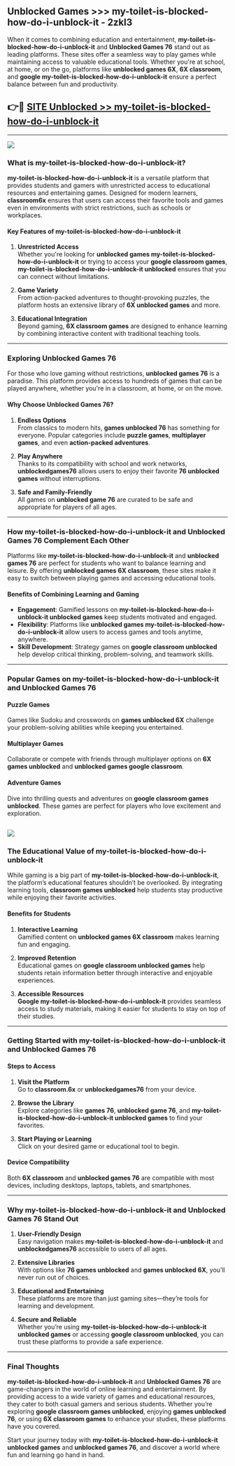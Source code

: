 ## Unblocked Games >>> my-toilet-is-blocked-how-do-i-unblock-it - 2zkl3 

When it comes to combining education and entertainment, **my-toilet-is-blocked-how-do-i-unblock-it** and **Unblocked Games 76** stand out as leading platforms. These sites offer a seamless way to play games while maintaining access to valuable educational tools. Whether you're at school, at home, or on the go, platforms like **unblocked games 6X**, **6X classroom**, and **google my-toilet-is-blocked-how-do-i-unblock-it** ensure a perfect balance between fun and productivity.
## 👉🔴 [SITE Unblocked >> my-toilet-is-blocked-how-do-i-unblock-it](http://premium.freeplayer.one?title=my-toilet-is-blocked-how-do-i-unblock-it&ref=22JU)
---
<a href="http://premium.freeplayer.one?title=my-toilet-is-blocked-how-do-i-unblock-it&ref=22JU/"><img src="https://github.com/user-attachments/assets/438f12ca-57a4-47a3-8ead-c64da593a1e5"/></a>
### What is my-toilet-is-blocked-how-do-i-unblock-it?  

**my-toilet-is-blocked-how-do-i-unblock-it** is a versatile platform that provides students and gamers with unrestricted access to educational resources and entertaining games. Designed for modern learners, **classroom6x** ensures that users can access their favorite tools and games even in environments with strict restrictions, such as schools or workplaces.  

#### Key Features of my-toilet-is-blocked-how-do-i-unblock-it  

1. **Unrestricted Access**  
   Whether you're looking for **unblocked games my-toilet-is-blocked-how-do-i-unblock-it** or trying to access your **google classroom games**, **my-toilet-is-blocked-how-do-i-unblock-it unblocked** ensures that you can connect without limitations.  

2. **Game Variety**  
   From action-packed adventures to thought-provoking puzzles, the platform hosts an extensive library of **6X unblocked games** and more.  

3. **Educational Integration**  
   Beyond gaming, **6X classroom games** are designed to enhance learning by combining interactive content with traditional teaching tools.  



---

### Exploring Unblocked Games 76  

For those who love gaming without restrictions, **unblocked games 76** is a paradise. This platform provides access to hundreds of games that can be played anywhere, whether you're in a classroom, at home, or on the move.  

#### Why Choose Unblocked Games 76?  

1. **Endless Options**  
   From classics to modern hits, **games unblocked 76** has something for everyone. Popular categories include **puzzle games**, **multiplayer games**, and even **action-packed adventures**.  

2. **Play Anywhere**  
   Thanks to its compatibility with school and work networks, **unblockedgames76** allows users to enjoy their favorite **76 unblocked games** without interruptions.  

3. **Safe and Family-Friendly**  
   All games on **unblocked game 76** are curated to be safe and appropriate for players of all ages.  

---

### How my-toilet-is-blocked-how-do-i-unblock-it and Unblocked Games 76 Complement Each Other  

Platforms like **my-toilet-is-blocked-how-do-i-unblock-it** and **unblocked games 76** are perfect for students who want to balance learning and leisure. By offering **unblocked games 6X classroom**, these sites make it easy to switch between playing games and accessing educational tools.  

#### Benefits of Combining Learning and Gaming  

- **Engagement**: Gamified lessons on **my-toilet-is-blocked-how-do-i-unblock-it unblocked games** keep students motivated and engaged.  
- **Flexibility**: Platforms like **unblocked games my-toilet-is-blocked-how-do-i-unblock-it** allow users to access games and tools anytime, anywhere.  
- **Skill Development**: Strategy games on **google classroom unblocked** help develop critical thinking, problem-solving, and teamwork skills.  

---

### Popular Games on my-toilet-is-blocked-how-do-i-unblock-it and Unblocked Games 76  

#### Puzzle Games  

Games like Sudoku and crosswords on **games unblocked 6X** challenge your problem-solving abilities while keeping you entertained.  

#### Multiplayer Games  

Collaborate or compete with friends through multiplayer options on **6X games unblocked** and **unblocked games google classroom**.  

#### Adventure Games  

Dive into thrilling quests and adventures on **google classroom games unblocked**. These games are perfect for players who love excitement and exploration.  

<a href="http://download.freeplayer.one?title=my-toilet-is-blocked-how-do-i-unblock-it&ref=23D/"><img src="https://github.com/user-attachments/assets/fe0c3e91-c8e1-489c-acf0-e2f614c12fb8"/></a>
---

### The Educational Value of my-toilet-is-blocked-how-do-i-unblock-it  

While gaming is a big part of **my-toilet-is-blocked-how-do-i-unblock-it**, the platform’s educational features shouldn’t be overlooked. By integrating learning tools, **classroom games unblocked** help students stay productive while enjoying their favorite activities.  

#### Benefits for Students  

1. **Interactive Learning**  
   Gamified content on **unblocked games 6X classroom** makes learning fun and engaging.  

2. **Improved Retention**  
   Educational games on **google classroom unblocked games** help students retain information better through interactive and enjoyable experiences.  

3. **Accessible Resources**  
   **Google my-toilet-is-blocked-how-do-i-unblock-it** provides seamless access to study materials, making it easier for students to stay on top of their studies.  

---

### Getting Started with my-toilet-is-blocked-how-do-i-unblock-it and Unblocked Games 76  

#### Steps to Access  

1. **Visit the Platform**  
   Go to **classroom.6x** or **unblockedgames76** from your device.  

2. **Browse the Library**  
   Explore categories like **games 76**, **unblocked game 76**, and **my-toilet-is-blocked-how-do-i-unblock-it unblocked games** to find your favorites.  

3. **Start Playing or Learning**  
   Click on your desired game or educational tool to begin.  

#### Device Compatibility  

Both **6X classroom** and **unblocked games 76** are compatible with most devices, including desktops, laptops, tablets, and smartphones.  

---

### Why my-toilet-is-blocked-how-do-i-unblock-it and Unblocked Games 76 Stand Out  

1. **User-Friendly Design**  
   Easy navigation makes **my-toilet-is-blocked-how-do-i-unblock-it** and **unblockedgames76** accessible to users of all ages.  

2. **Extensive Libraries**  
   With options like **76 games unblocked** and **games unblocked 6X**, you’ll never run out of choices.  

3. **Educational and Entertaining**  
   These platforms are more than just gaming sites—they’re tools for learning and development.  

4. **Secure and Reliable**  
   Whether you’re using **my-toilet-is-blocked-how-do-i-unblock-it unblocked games** or accessing **google classroom unblocked**, you can trust these platforms to provide a safe experience.  

---

### Final Thoughts  

**my-toilet-is-blocked-how-do-i-unblock-it** and **Unblocked Games 76** are game-changers in the world of online learning and entertainment. By providing access to a wide variety of games and educational resources, they cater to both casual gamers and serious students. Whether you’re exploring **google classroom games unblocked**, enjoying **games unblocked 76**, or using **6X classroom games** to enhance your studies, these platforms have you covered.  

Start your journey today with **my-toilet-is-blocked-how-do-i-unblock-it unblocked games** and **unblocked games 76**, and discover a world where fun and learning go hand in hand.  